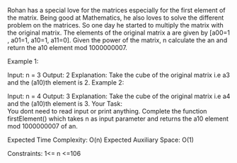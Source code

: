 Rohan has a special love for the matrices especially for the first element of the matrix. Being good at Mathematics, he also loves to solve the different problem on the matrices. So one day he started to multiply the matrix with the original matrix.  The elements of the original matrix a are given by [a00=1 , a01=1, a10=1, a11=0].
Given the power of the matrix, n calculate the an and return the a10 element mod 1000000007.

Example 1:

Input: 
n = 3
Output: 
2 
Explanation: Take the cube of the original matrix 
i.e a3 and the (a10)th element is 2.
Example 2:

Input: 
n = 4
Output: 
3
Explanation: Take the cube of the original matrix 
i.e a4 and the (a10)th element is 3.
Your Task:  
You dont need to read input or print anything. Complete the function firstElement() which takes n as input parameter and returns the a10 element mod 1000000007 of an.

Expected Time Complexity: O(n)
Expected Auxiliary Space: O(1)

Constraints:
1<= n <=106
